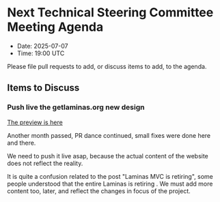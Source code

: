 # Next Technical Steering Committee Meeting Agenda

- Date: 2025-07-07
- Time: 19:00 UTC

Please file pull requests to add, or discuss items to add, to the agenda.

## Items to Discuss

### Push live the getlaminas.org new design

[The preview is here](https://preview-1-hy2vwsq-2ja7ciew2nbkm.us-2.platformsh.site/)


Another month passed, PR dance continued, small fixes were done here and there.

We need to push it live asap, because the actual content of the website does not reflect the reality.

It is quite a confusion related to the post "Laminas MVC is retiring", some people understood that the 
entire Laminas is retiring .
We must add more content too, later, and reflect the changes in focus of the project.